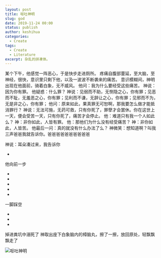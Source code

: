 ```yaml
---
layout: post
title: 呕吐神明
slug: god
date: 2019-11-24 00:00
status: publish
author: keshihua
categories: 
  - Create
tags:
  - Create
  - Literature
excerpt: 杂乱的拼凑体。
---
```


某个下午，他感觉一阵恶心，于是快步走进厕所。
疼痛自腹部蔓延，至大脑，至神经，很快，意识里只剩下他，以及一波波不断袭来的痛苦。
意识模糊间，神明出现在他面前，骑着白象，无不威风。
他问：我为什么要经受这些痛苦。
神说：因为你有罪。
他疑惑：什么罪？
神说：见弱而不助，无恻隐之心，你有罪；见恶而不耻，无羞恶之心，你有罪；见利而不谦，无辞让之心，你有罪；见邪而不为，无是非之心，你有罪；
他问：原来如此，果真罪无可恕啊，那我要怎么做才能抵消罪行？
神说：无法可施，无药可救，只有你死了，罪孽才会罢休。你在这世上一天，便会受苦一天，只有你死了，痛苦才会停止。
他：难道只有我一个人如此么？
神：非你如此，人皆有罪。
他：那他们为什么没有经受痛苦？
神：非你如此，人皆苦。
他最后一问：真的就没有什么办法了么？
神微笑：想知道啊？叫我三声爸爸我就告诉你。爸爸爸爸爸爸爸爸爸爸

神说：耳朵凑过来，我告诉你

-

他向前一步

-
-
-
-
-

一脚踩空

-
-
-

掉进粪坑中溺死了
神取出座下白象脑内的樟脑丸，擦了一擦，放回原处，轻飘飘飘走了

![呕吐神明](https://a2.mikusa.cn/2019/11/1102098668.png#vwid=1200&vhei=1200)